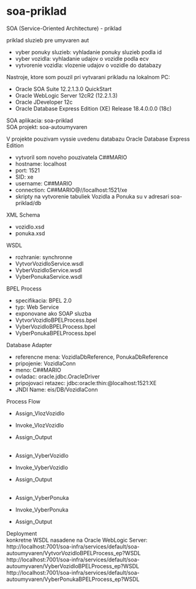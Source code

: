 # soa-priklad
SOA (Service-Oriented Architecture) - priklad

priklad sluzieb pre umyvaren aut
- vyber ponuky sluzieb: vyhladanie ponuky sluzieb podla id
- vyber vozidla: vyhladanie udajov o vozidle podla ecv
- vytvorenie vozidla: vlozenie udajov o vozidle do databazy

Nastroje, ktore som pouzil pri vytvarani prikladu na lokalnom PC:
- Oracle SOA Suite 12.2.1.3.0 QuickStart
- Oracle WebLogic Server 12cR2 (12.2.1.3)
- Oracle JDeveloper 12c
- Oracle Database Express Edition (XE) Release 18.4.0.0.0 (18c)

SOA aplikacia: soa-priklad<br>
SOA projekt: soa-autoumyvaren

V projekte pouzivam vyssie uvedenu databazu Oracle Database Express Edition
- vytvoril som noveho pouzivatela C##MARIO
- hostname: localhost
- port: 1521
- SID: xe
- username: C##MARIO
- connection: C##MARIO@//localhost:1521/xe
- skripty na vytvorenie tabuliek Vozidla a Ponuka su v adresari soa-priklad/db

XML Schema
- vozidlo.xsd
- ponuka.xsd

WSDL
- rozhranie: synchronne
- VytvorVozidloService.wsdl
- VyberVozidloService.wsdl
- VyberPonukaService.wsdl

BPEL Process
- specifikacia: BPEL 2.0
- typ: Web Service
- exponovane ako SOAP sluzba
- VytvorVozidloBPELProcess.bpel
- VyberVozidloBPELProcess.bpel
- VyberPonukaBPELProcess.bpel

Database Adapter
- referencne mena: VozidlaDbReference, PonukaDbReference
- pripojenie: VozidlaConn
- meno: C##MARIO
- ovladac: oracle.jdbc.OracleDriver
- pripojovaci retazec: jdbc:oracle:thin:@localhost:1521:XE
- JNDI Name: eis/DB/VozidlaConn

Process Flow
- Assign_VlozVozidlo
- Invoke_VlozVozidlo
- Assign_Output<br><br>

- Assign_VyberVozidlo
- Invoke_VyberVozidlo
- Assign_Output<br><br>

- Assign_VyberPonuka
- Invoke_VyberPonuka
- Assign_Output

Deployment<br>
konkretne WSDL nasadene na Oracle WebLogic Server:<br> 
http://localhost:7001/soa-infra/services/default/soa-autoumyvaren/VytvorVozidloBPELProcess_ep?WSDL
http://localhost:7001/soa-infra/services/default/soa-autoumyvaren/VyberVozidloBPELProcess_ep?WSDL
http://localhost:7001/soa-infra/services/default/soa-autoumyvaren/VyberPonukaBPELProcess_ep?WSDL
